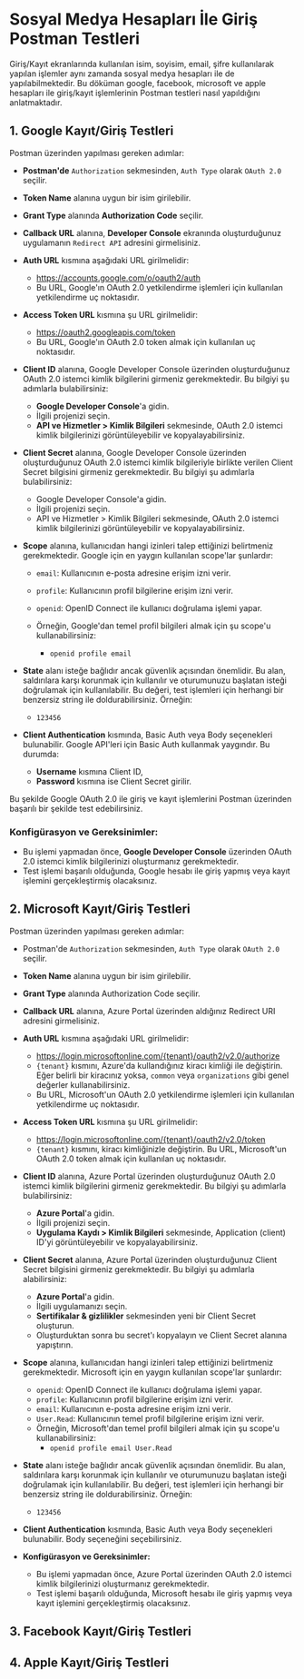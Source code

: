 # Sosyal Medya Hesapları İle Giriş Postman Testleri
Giriş/Kayıt ekranlarında kullanılan isim, soyisim, email, şifre kullanılarak yapılan işlemler aynı zamanda sosyal medya hesapları ile de yapılabilmektedir. Bu döküman google, facebook, microsoft ve apple hesapları ile giriş/kayıt işlemlerinin Postman testleri nasıl yapıldığını anlatmaktadır.

## 1. Google Kayıt/Giriş Testleri

Postman üzerinden yapılması gereken adımlar:

- **Postman'de** `Authorization` sekmesinden, `Auth Type` olarak `OAuth 2.0` seçilir. 
- **Token Name** alanına uygun bir isim girilebilir.
- **Grant Type** alanında **Authorization Code** seçilir.
- **Callback URL** alanına, **Developer Console** ekranında oluşturduğunuz uygulamanın `Redirect API` adresini girmelisiniz.
- **Auth URL** kısmına aşağıdaki URL girilmelidir:
    - https://accounts.google.com/o/oauth2/auth
    - Bu URL, Google'ın OAuth 2.0 yetkilendirme işlemleri için kullanılan yetkilendirme uç noktasıdır.
- **Access Token URL** kısmına şu URL girilmelidir:
    - https://oauth2.googleapis.com/token
    - Bu URL, Google'ın OAuth 2.0 token almak için kullanılan uç noktasıdır.
- **Client ID** alanına, Google Developer Console üzerinden oluşturduğunuz OAuth 2.0 istemci kimlik bilgilerini girmeniz gerekmektedir. Bu bilgiyi şu adımlarla bulabilirsiniz:
  - **Google Developer Console**'a gidin.
  - İlgili projenizi seçin.
  - **API ve Hizmetler > Kimlik Bilgileri** sekmesinde, OAuth 2.0 istemci kimlik bilgilerinizi görüntüleyebilir ve kopyalayabilirsiniz.
- **Client Secret** alanına, Google Developer Console üzerinden oluşturduğunuz OAuth 2.0 istemci kimlik bilgileriyle birlikte verilen Client Secret bilgisini girmeniz gerekmektedir. Bu bilgiyi şu adımlarla bulabilirsiniz:
  -  Google Developer Console'a gidin.
  - İlgili projenizi seçin.
  - API ve Hizmetler > Kimlik Bilgileri sekmesinde, OAuth 2.0 istemci kimlik bilgilerinizi görüntüleyebilir ve kopyalayabilirsiniz.

- **Scope** alanına, kullanıcıdan hangi izinleri talep ettiğinizi belirtmeniz gerekmektedir. Google için en yaygın kullanılan scope'lar şunlardır:

  - `email`: Kullanıcının e-posta adresine erişim izni verir.
  - `profile`: Kullanıcının profil bilgilerine erişim izni verir.
  - `openid`: OpenID Connect ile kullanıcı doğrulama işlemi yapar.
  - Örneğin, Google'dan temel profil bilgileri almak için şu scope'u kullanabilirsiniz:

    - `openid profile email`

- **State** alanı isteğe bağlıdır ancak güvenlik açısından önemlidir. Bu alan, saldırılara karşı korunmak için kullanılır ve oturumunuzu başlatan isteği doğrulamak için kullanılabilir. Bu değeri, test işlemleri için herhangi bir benzersiz string ile doldurabilirsiniz. Örneğin:
  - `123456`

- **Client Authentication** kısmında, Basic Auth veya Body seçenekleri bulunabilir. Google API'leri için Basic Auth kullanmak yaygındır. Bu durumda:

  - **Username** kısmına Client ID,
  - **Password** kısmına ise Client Secret girilir.

Bu şekilde Google OAuth 2.0 ile giriş ve kayıt işlemlerini Postman üzerinden başarılı bir şekilde test edebilirsiniz.


### Konfigürasyon ve Gereksinimler:
- Bu işlemi yapmadan önce, **Google Developer Console** üzerinden OAuth 2.0 istemci kimlik bilgilerinizi oluşturmanız gerekmektedir.
- Test işlemi başarılı olduğunda, Google hesabı ile giriş yapmış veya kayıt işlemini gerçekleştirmiş olacaksınız.

## 2. Microsoft Kayıt/Giriş Testleri

Postman üzerinden yapılması gereken adımlar:

- Postman'de `Authorization` sekmesinden, `Auth Type` olarak `OAuth 2.0` seçilir.
- **Token Name** alanına uygun bir isim girilebilir.
- **Grant Type** alanında Authorization Code seçilir.
- **Callback URL** alanına, Azure Portal üzerinden aldığınız Redirect URI adresini girmelisiniz.
- **Auth URL** kısmına aşağıdaki URL girilmelidir:
  - https://login.microsoftonline.com/{tenant}/oauth2/v2.0/authorize
  - `{tenant}` kısmını, Azure'da kullandığınız kiracı kimliği ile değiştirin. Eğer belirli bir kiracınız yoksa, `common` veya `organizations` gibi genel değerler kullanabilirsiniz.
  - Bu URL, Microsoft'un OAuth 2.0 yetkilendirme işlemleri için kullanılan yetkilendirme uç noktasıdır.
- **Access Token URL** kısmına şu URL girilmelidir:
  - https://login.microsoftonline.com/{tenant}/oauth2/v2.0/token
  - `{tenant}` kısmını, kiracı kimliğinizle değiştirin. Bu URL, Microsoft'un OAuth 2.0 token almak için kullanılan uç noktasıdır.
- **Client ID** alanına, Azure Portal üzerinden oluşturduğunuz OAuth 2.0 istemci kimlik bilgilerini girmeniz gerekmektedir. Bu bilgiyi şu adımlarla bulabilirsiniz:
  - **Azure Portal**'a gidin.
  - İlgili projenizi seçin.
  - **Uygulama Kaydı > Kimlik Bilgileri** sekmesinde, Application (client) ID'yi görüntüleyebilir ve kopyalayabilirsiniz.
- **Client Secret** alanına, Azure Portal üzerinden oluşturduğunuz Client Secret bilgisini girmeniz gerekmektedir. Bu bilgiyi şu adımlarla alabilirsiniz:
  - **Azure Portal**'a gidin.
  - İlgili uygulamanızı seçin.
  - **Sertifikalar & gizlilikler** sekmesinden yeni bir Client Secret oluşturun.
  - Oluşturduktan sonra bu secret'ı kopyalayın ve Client Secret alanına yapıştırın.
- **Scope** alanına, kullanıcıdan hangi izinleri talep ettiğinizi belirtmeniz gerekmektedir. Microsoft için en yaygın kullanılan scope'lar şunlardır:
  - `openid`: OpenID Connect ile kullanıcı doğrulama işlemi yapar.
  - `profile`: Kullanıcının profil bilgilerine erişim izni verir.
  - `email`: Kullanıcının e-posta adresine erişim izni verir.
  - `User.Read`: Kullanıcının temel profil bilgilerine erişim izni verir.
  - Örneğin, Microsoft'dan temel profil bilgileri almak için şu scope'u kullanabilirsiniz:
    - `openid profile email User.Read`
- **State** alanı isteğe bağlıdır ancak güvenlik açısından önemlidir. Bu alan, saldırılara karşı korunmak için kullanılır ve oturumunuzu başlatan isteği doğrulamak için kullanılabilir. Bu değeri, test işlemleri için herhangi bir benzersiz string ile doldurabilirsiniz. Örneğin:
  - `123456`
- **Client Authentication** kısmında, Basic Auth veya Body seçenekleri bulunabilir. Body seçeneğini seçebilirsiniz.

- **Konfigürasyon ve Gereksinimler:**
  - Bu işlemi yapmadan önce, Azure Portal üzerinden OAuth 2.0 istemci kimlik bilgilerinizi oluşturmanız gerekmektedir.
  - Test işlemi başarılı olduğunda, Microsoft hesabı ile giriş yapmış veya kayıt işlemini gerçekleştirmiş olacaksınız.

## 3. Facebook Kayıt/Giriş Testleri



## 4. Apple Kayıt/Giriş Testleri
